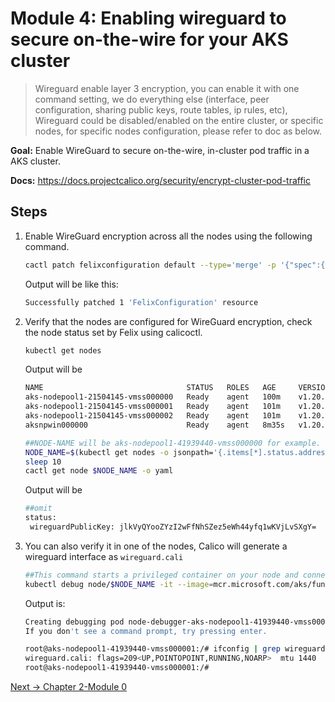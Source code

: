 # Module 4: Enabling wireguard to secure on-the-wire for your AKS cluster
>Wireguard enable layer 3 encryption, you can enable it with one command setting, we do everything else (interface, peer configuration, sharing public keys, route tables, ip rules, etc), Wireguard could be disabled/enabled on the entire cluster, or specific nodes, for specific nodes configuration, please refer to doc as below.


**Goal:** Enable WireGuard to secure on-the-wire, in-cluster pod traffic in a AKS cluster.

**Docs:** https://docs.projectcalico.org/security/encrypt-cluster-pod-traffic

## Steps

1. Enable WireGuard encryption across all the nodes using the following command.

    
    ```bash
    cactl patch felixconfiguration default --type='merge' -p '{"spec":{"wireguardEnabled":true}}'
    ```
    Output will be like this:
    ```bash
    Successfully patched 1 'FelixConfiguration' resource
    ```


2. Verify that the nodes are configured for WireGuard encryption, check the node status set by Felix using calicoctl. 

    ```bash
    kubectl get nodes
    ```
    
    Output will be
    ```bash
    NAME                                STATUS   ROLES   AGE     VERSION
    aks-nodepool1-21504145-vmss000000   Ready    agent   100m    v1.20.7
    aks-nodepool1-21504145-vmss000001   Ready    agent   101m    v1.20.7
    aks-nodepool1-21504145-vmss000002   Ready    agent   101m    v1.20.7
    aksnpwin000000                      Ready    agent   8m35s   v1.20.7
    ```

    ```bash
    ##NODE-NAME will be aks-nodepool1-41939440-vmss000000 for example.
    NODE_NAME=$(kubectl get nodes -o jsonpath='{.items[*].status.addresses[?(@.type=="Hostname")].address}'| awk '{print $1;}')
    sleep 10
    cactl get node $NODE_NAME -o yaml

    ```

    Output will be
    ```bash
    ##omit
    status:
     wireguardPublicKey: jlkVyQYooZYzI2wFfNhSZez5eWh44yfq1wKVjLvSXgY=
    ```

3. You can also verify it in one of the nodes, Calico will generate a wireguard interface as `wireguard.cali` 
   ```bash
   ##This command starts a privileged container on your node and connects to it over SSH.
   kubectl debug node/$NODE_NAME -it --image=mcr.microsoft.com/aks/fundamental/base-ubuntu:v0.0.11
   ```
   Output is:
   ```bash
   Creating debugging pod node-debugger-aks-nodepool1-41939440-vmss000001-c9bjq with container debugger on node aks-nodepool1-41939440-vmss000001.
   If you don't see a command prompt, try pressing enter.
   ```

   ```bash
   root@aks-nodepool1-41939440-vmss000001:/# ifconfig | grep wireguard
   wireguard.cali: flags=209<UP,POINTOPOINT,RUNNING,NOARP>  mtu 1440
   root@aks-nodepool1-41939440-vmss000001:/#
   ```


[Next -> Chapter 2-Module 0](../modules/calicocloud/creating-aks-cluster.md)
